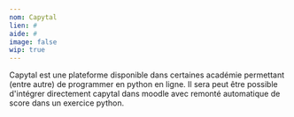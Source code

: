 ```yaml
---
nom: Capytal
lien: #
aide: #
image: false
wip: true
---
```


Capytal est une plateforme disponible dans certaines académie permettant (entre autre) de programmer en python en ligne. Il sera peut être possible d'intégrer directement capytal dans moodle avec remonté automatique de score dans un exercice python.